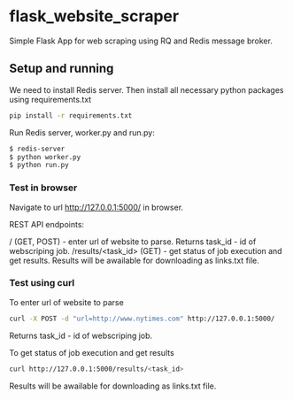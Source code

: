 # flask_website_scraper
Simple Flask App for web scraping using RQ and Redis message broker.

## Setup and running
We need to install Redis server. Then install all necessary python packages using requirements.txt

```bash
pip install -r requirements.txt
```
Run Redis server, worker.py and run.py:

```bash
$ redis-server
$ python worker.py
$ python run.py
```
### Test in browser
Navigate to url http://127.0.0.1:5000/ in browser.

REST API endpoints:

/ (GET, POST) - enter url of website to parse. Returns task_id - id of webscriping job.
/results/<task_id> (GET) - get status of job execution and get results. Results will be awailable for downloading as links.txt file.

### Test using curl
To enter url of website to parse
```bash
curl -X POST -d "url=http://www.nytimes.com" http://127.0.0.1:5000/ 
```
Returns task_id - id of webscriping job.

To get status of job execution and get results
```bash
curl http://127.0.0.1:5000/results/<task_id>
```
Results will be awailable for downloading as links.txt file.
